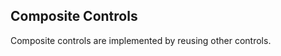 <!-- loiod6bab27b5dc041b29b419bae8ae8f1d1 -->

## Composite Controls

Composite controls are implemented by reusing other controls.

